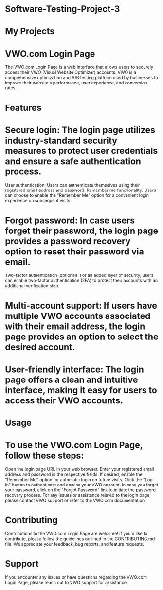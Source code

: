 # Software-Testing-Project-3
# My Projects

# VWO.com Login Page
The VWO.com Login Page is a web interface that allows users to securely access their VWO (Visual Website Optimizer) accounts. VWO is a comprehensive optimization and A/B testing platform used by businesses to improve their website's performance, user experience, and conversion rates.

# Features
# Secure login: The login page utilizes industry-standard security measures to protect user credentials and ensure a safe authentication process.
User authentication: Users can authenticate themselves using their registered email address and password.
Remember me functionality: Users can choose to enable the "Remember Me" option for a convenient login experience on subsequent visits.
# Forgot password: In case users forget their password, the login page provides a password recovery option to reset their password via email.
Two-factor authentication (optional): For an added layer of security, users can enable two-factor authentication (2FA) to protect their accounts with an additional verification step.
# Multi-account support: If users have multiple VWO accounts associated with their email address, the login page provides an option to select the desired account.
# User-friendly interface: The login page offers a clean and intuitive interface, making it easy for users to access their VWO accounts.
# Usage
# To use the VWO.com Login Page, follow these steps:

Open the login page URL in your web browser.
Enter your registered email address and password in the respective fields.
If desired, enable the "Remember Me" option for automatic login on future visits.
Click the "Log In" button to authenticate and access your VWO account.
In case you forget your password, click on the "Forgot Password" link to initiate the password recovery process.
For any issues or assistance related to the login page, please contact VWO support or refer to the VWO.com documentation.

# Contributing
Contributions to the VWO.com Login Page are welcome! If you'd like to contribute, please follow the guidelines outlined in the CONTRIBUTING.md file. We appreciate your feedback, bug reports, and feature requests.

# Support
If you encounter any issues or have questions regarding the VWO.com Login Page, please reach out to VWO support for assistance.


